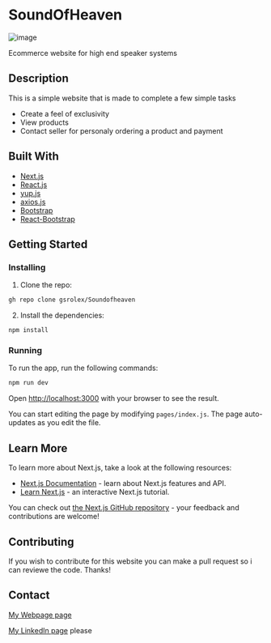 # SoundOfHeaven

![image](https://soundof.netlify.app/_ipx/w_750,q_75/https%3A%2F%2Fwww.soundofheaven.nodesign.no%2Fwp-content%2Fuploads%2F2022%2F05%2FFrancoSerblin.jpg?url=https%3A%2F%2Fwww.soundofheaven.nodesign.no%2Fwp-content%2Fuploads%2F2022%2F05%2FFrancoSerblin.jpg&w=750&q=75)

Ecommerce website for high end speaker systems

## Description

This is a simple website that is made to complete a few simple tasks

- Create a feel of exclusivity
- View products
- Contact seller for personaly ordering a product and payment

## Built With

- [Next.js](https://nextjs.org/docs/getting-started)
- [React.js](https://reactjs.org/)
- [yup.js](https://www.npmjs.com/package/yup)
- [axios.js](https://axios-http.com/docs/intro)
- [Bootstrap](https://getbootstrap.com)
- [React-Bootstrap](https://react-bootstrap.github.io/)

## Getting Started

### Installing

1. Clone the repo:

```bash
gh repo clone gsrolex/Soundofheaven
```

2. Install the dependencies:

```
npm install
```

### Running

To run the app, run the following commands:

```bash
npm run dev
```

Open [http://localhost:3000](http://localhost:3000) with your browser to see the result.

You can start editing the page by modifying `pages/index.js`. The page auto-updates as you edit the file.

## Learn More

To learn more about Next.js, take a look at the following resources:

- [Next.js Documentation](https://nextjs.org/docs) - learn about Next.js features and API.
- [Learn Next.js](https://nextjs.org/learn) - an interactive Next.js tutorial.

You can check out [the Next.js GitHub repository](https://github.com/vercel/next.js/) - your feedback and contributions are welcome!

## Contributing

If you wish to contribute for this website you can make a pull request so i can reviewe the code. Thanks!

## Contact

[My Webpage page](https://nodesign.netlify.app/)

[My LinkedIn page](https://www.linkedin.com/in/ammon-sebastian-weggersen-4a474ba0) please
